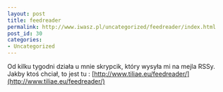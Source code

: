 ```yaml
---
layout: post
title: feedreader
permalink: http://www.iwasz.pl/uncategorized/feedreader/index.html
post_id: 30
categories: 
- Uncategorized
---
```


Od kilku tygodni działa u mnie skrypcik, który wysyła mi na mejla RSSy. Jakby ktoś chciał, to jest tu : 
[http://www.tiliae.eu/feedreader/](http://www.tiliae.eu/feedreader/)